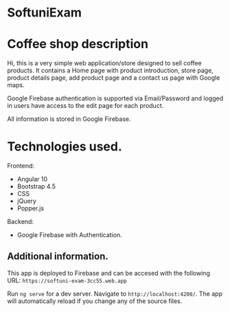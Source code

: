 # SoftuniExam

# Coffee shop description

Hi, this is a very simple web application/store designed to sell coffee products. It contains a Home page with product introduction, store page, product details page, add product page and a contact us page with Google maps.

Google Firebase authentication is supported via Email/Password and logged in users have access to the edit page for each product.

All information is stored in Google Firebase.

# Technologies used.

Frontend:

- Angular 10
- Bootstrap 4.5
- CSS
- jQuery
- Popper.js

Backend:

- Google Firebase with Authentication.

## Additional information.

This app is deployed to Firebase and can be accesed with the following URL: `https://softuni-exam-3cc55.web.app`

Run `ng serve` for a dev server. Navigate to `http://localhost:4200/`. The app will automatically reload if you change any of the source files.
